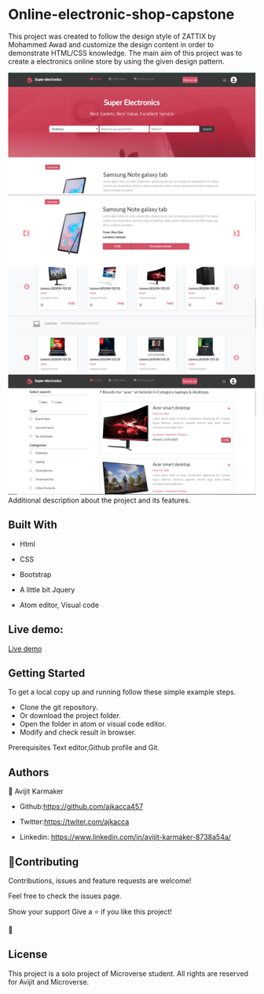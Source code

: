 # Online-electronic-shop-capstone

This project was created to follow the design style of ZATTIX by Mohammed Awad and customize the design content in order to demonstrate HTML/CSS knowledge. The main aim of this project was to create a electronics online store by using the given design pattern.

<img src="images/product-1.PNG" alt="projectimg">
<img src="images/product-2.PNG" alt="projectimg">
<img src="images/product-3.PNG" alt="projectimg">
<img src="images/product-4.PNG" alt="projectimg">

</h1>Additional description about the project and its features.</h1>

<h2>Built With</h2>

- Html

- CSS

- Bootstrap

- A little bit Jquery

- Atom editor, Visual code

<h2>Live demo:</h2>

[Live demo](https://super-electronics.netlify.app)


<h2>Getting Started</h2>
To get a local copy up and running follow these simple example steps.

- Clone the  git repository.
- Or download the project folder.
- Open the folder in atom or visual code editor.
- Modify and check result in browser.

Prerequisites
Text editor,Github profile and Git.

<h2>Authors</h2>

👤 Avijit Karmaker

- Github:https://github.com/ajkacca457

- Twitter:https://twiter.com/ajkacca

- Linkedin: https://www.linkedin.com/in/avijit-karmaker-8738a54a/


<h2>🤝Contributing</h2>

Contributions, issues and feature requests are welcome!

Feel free to check the issues page.

Show your support
Give a ⭐️ if you like this project!

📝 <h2>License</h2>
This project is a solo project of Microverse student. All rights are reserved for Avijit and Microverse.
